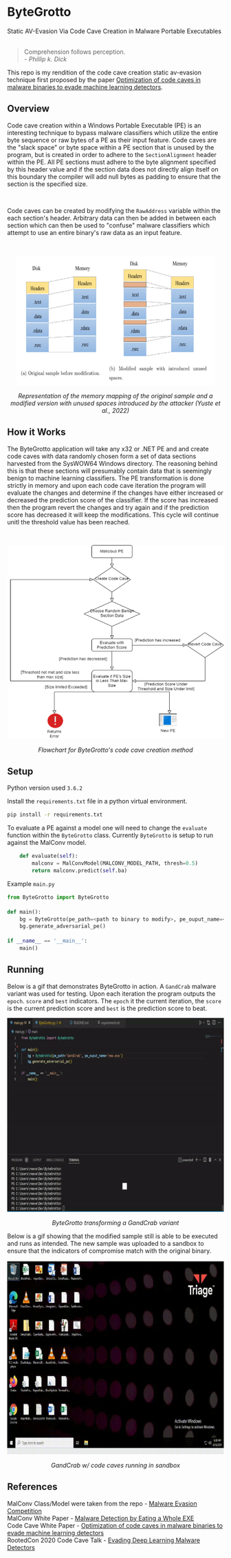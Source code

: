 # ByteGrotto
Static AV-Evasion Via Code Cave Creation in Malware Portable Executables
<br/>
<br/>

>Comprehension follows perception.\
>\- *Phillip k. Dick* 


This repo is my rendition of the code cave creation static av-evasion technique first proposed by the paper [Optimization of code caves in malware binaries to evade machine learning detectors](https://www.sciencedirect.com/science/article/pii/S0167404822000426).


## Overview
Code cave creation within a Windows Portable Executable (PE) is an interesting technique to bypass malware classifiers which utilize the entire byte sequence or raw bytes of a PE as their input feature.  Code caves are the "slack space" or byte space within a PE section that is unused by the program, but is created in order to adhere to the `SectionAlignment` header within the PE.  All PE sections must adhere to the byte alignment specified by this header value and if the section data does not directly align itself on this boundary the compiler will add null bytes as padding to ensure that the section is the specified size.

<br/>

Code caves can be created by modifying the `RawAddress` variable within the each section's header.  Arbitrary data can then be added in between each section which can then be used to "confuse" malware classifiers which attempt to use an entire binary's raw data as an input feature.  

<br/>
<p align="center">
  <img width="460" height="300" src="images/code_cave.png">
  <p align="center"><i>Representation of the memory mapping of the original sample and a modified version with unused spaces introduced by the attacker (Yuste et al., 2022)</i></p>
</p>

## How it Works
The ByteGrotto application will take any x32 or .NET PE and and create code caves with data randomly chosen form a set of data sections harvested from the SysWOW64 Windows directory. The reasoning behind this is that these sections will presumably contain data that is seemingly benign to machine learning classifiers.  The PE transformation is done strictly in memory and upon each code cave iteration the program will evaluate the changes and determine if the changes have either increased or decreased the prediction score of the classifier.  If the score has increased then the program revert the changes and try again and if the prediction score has decreased it will keep the modifications.  This cycle will continue unitl the threshold value has been reached.  

<br/>
<p align="center">
  <img width="560" height="450" src="images/flowchart.png">
  <p align="center"><i>Flowchart for ByteGrotto's code cave creation method</i></p>
</p>

## Setup
Python version used `3.6.2`

Install the `requirements.txt` file in a python virtual environment.
```bash
pip install -r requirements.txt
```

To evaluate a PE against a model one will need to change the `evaluate` function within the `ByteGrotto` class.  Currently `ByteGrotto` is setup to run against the MalConv model.  
```python
    def evaluate(self):
        malconv = MalConvModel(MALCONV_MODEL_PATH, thresh=0.5)
        return malconv.predict(self.ba)
```

Example `main.py`
```python
from ByteGrotto import ByteGrotto

def main():
    bg = ByteGrotto(pe_path=<path to binary to modify>, pe_ouput_name=<output exe name>)
    bg.generate_adversarial_pe()

if __name__ == '__main__':
    main()
```

## Running
Below is a gif that demonstrates ByteGrotto in action.  A `GandCrab` malware variant was used for testing.  Upon each iteration the program outputs the `epoch`. `score` and `best` indicators.  The `epoch` it the current iteration, the `score` is the current prediction score and `best` is the prediction score to beat.
<p align="center">
  <img width="760" height="450" src="gifs/gandcrab_code_cave.gif">
  <p align="center"><i>ByteGrotto transforming a GandCrab variant</i></p>
</p>

Below is a gif showing that the modified sample still is able to be executed and runs as intended.  The new sample was uploaded to a sandbox to ensure that the indicators of compromise match with the original binary.
<p align="center">
  <img width="760" height="450" src="gifs/GandCrab_SandBox.gif">
  <p align="center"><i>GandCrab w/ code caves running in sandbox</i></p>
</p>

## References
MalConv Class/Model were taken from the repo - [Malware Evasion Competition](https://github.com/endgameinc/malware_evasion_competition)
</br>
MalConv White Paper - [Malware Detection by Eating a Whole EXE](https://arxiv.org/pdf/1710.09435.pdf)
</br>
Code Cave White Paper - [Optimization of code caves in malware binaries to evade machine learning detectors](https://www.sciencedirect.com/science/article/pii/S0167404822000426)
</br>
RootedCon 2020 Code Cave Talk - [Evading Deep Learning Malware Detectors](https://www.youtube.com/watch?v=Qp4hx6HTHrQ)
